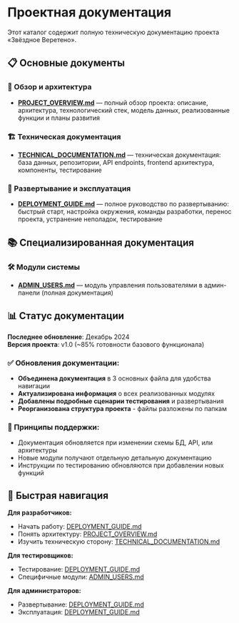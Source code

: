 # Проектная документация

Этот каталог содержит полную техническую документацию проекта «Звёздное Веретено».

## 📋 Основные документы

### 🎯 Обзор и архитектура
- **[PROJECT_OVERVIEW.md](./PROJECT_OVERVIEW.md)** — полный обзор проекта: описание, архитектура, технологический стек, модель данных, реализованные функции и планы развития

### 🏗️ Техническая документация
- **[TECHNICAL_DOCUMENTATION.md](./TECHNICAL_DOCUMENTATION.md)** — техническая документация: база данных, репозитории, API endpoints, frontend архитектура, компоненты, тестирование

### 🚀 Развертывание и эксплуатация
- **[DEPLOYMENT_GUIDE.md](./DEPLOYMENT_GUIDE.md)** — полное руководство по развертыванию: быстрый старт, настройка окружения, команды разработки, перенос проекта, устранение неполадок, тестирование

## 📚 Специализированная документация

### 🛠️ Модули системы
- **[ADMIN_USERS.md](./ADMIN_USERS.md)** — модуль управления пользователями в админ-панели (полная документация)

## 📊 Статус документации

**Последнее обновление**: Декабрь 2024  
**Версия проекта**: v1.0 (~85% готовности базового функционала)

### ✅ Обновления документации:
- **Объединена документация** в 3 основных файла для удобства навигации
- **Актуализирована информация** о всех реализованных модулях
- **Добавлены подробные сценарии тестирования** и развертывания
- **Реорганизована структура проекта** - файлы разложены по папкам

### 🔄 Принципы поддержки:
- Документация обновляется при изменении схемы БД, API, или архитектуры
- Новые модули получают отдельную детальную документацию
- Инструкции по тестированию обновляются при добавлении новых функций

## 🎯 Быстрая навигация

**Для разработчиков:**
- Начать работу: [DEPLOYMENT_GUIDE.md](./DEPLOYMENT_GUIDE.md#-быстрый-старт)
- Понять архитектуру: [PROJECT_OVERVIEW.md](./PROJECT_OVERVIEW.md#-архитектурный-обзор)
- Изучить техническую сторону: [TECHNICAL_DOCUMENTATION.md](./TECHNICAL_DOCUMENTATION.md)

**Для тестировщиков:**
- Тестирование: [DEPLOYMENT_GUIDE.md](./DEPLOYMENT_GUIDE.md#-тестирование-после-развертывания)
- Специфичные модули: [ADMIN_USERS.md](./ADMIN_USERS.md)

**Для администраторов:**
- Развертывание: [DEPLOYMENT_GUIDE.md](./DEPLOYMENT_GUIDE.md#-перенос-проекта-на-другую-машину)
- Эксплуатация: [DEPLOYMENT_GUIDE.md](./DEPLOYMENT_GUIDE.md#-устранение-неполадок)


